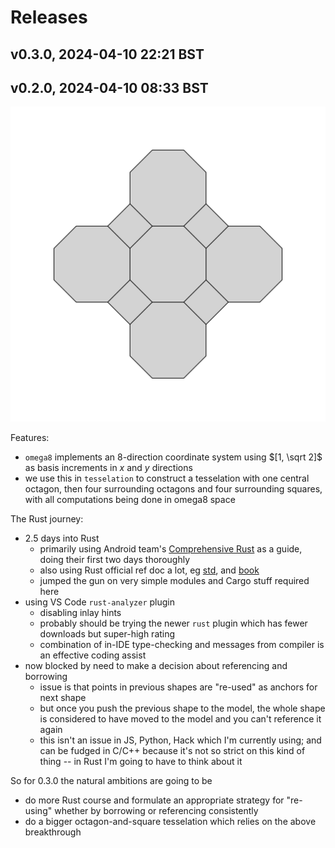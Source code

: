 # Releases

## v0.3.0, 2024-04-10 22:21 BST



## v0.2.0, 2024-04-10 08:33 BST

![Octagons and squares](./gallery/octagons-and-squares.v0.2.0.svg)

Features:

* `omega8` implements an 8-direction coordinate system using $[1, \sqrt 2]$ as basis increments in $x$ and $y$ directions
* we use this in `tesselation` to construct a tesselation with one central octagon, then four surrounding octagons and four surrounding squares, with all computations being done in omega8 space

The Rust journey:

* 2.5 days into Rust
  * primarily using Android team's [Comprehensive Rust](https://google.github.io/comprehensive-rust) as a guide, doing their first two days thoroughly
  * also using Rust official ref doc a lot, eg [std](https://doc.rust-lang.org/stable/std/), and [book](https://doc.rust-lang.org/stable/book/)
  * jumped the gun on very simple modules and Cargo stuff required here
* using VS Code `rust-analyzer` plugin
  * disabling inlay hints
  * probably should be trying the newer `rust` plugin which has fewer downloads but super-high rating
  * combination of in-IDE type-checking and messages from compiler is an effective coding assist
* now blocked by need to make a decision about referencing and borrowing
  * issue is that points in previous shapes are "re-used" as anchors for next shape
  * but once you push the previous shape to the model, the whole shape is considered to have moved to the model and you can't reference it again
  * this isn't an issue in JS, Python, Hack which I'm currently using; and can be fudged in C/C++ because it's not so strict on this kind of thing -- in Rust I'm going to have to think about it

So for 0.3.0 the natural ambitions are going to be

* do more Rust course and formulate an appropriate strategy for "re-using" whether by borrowing or referencing consistently
* do a bigger octagon-and-square tesselation which relies on the above breakthrough
